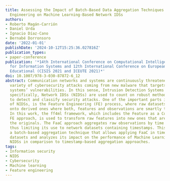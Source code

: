 ```yaml
---
title: Assessing the Impact of Batch-Based Data Aggregation Techniques for Feature
  Engineering on Machine Learning-Based Network IDSs
authors:
- Roberto Magán-Carrión
- Daniel Urda
- Ignacio Díaz-Cano
- Bernabé Dorronsoro
date: '2022-01-01'
publishDate: '2024-10-12T15:25:36.027816Z'
publication_types:
- paper-conference
publication: '*14th International Conference on Computational Intelligence in Security
  for Information Systems and 12th International Conference on European Transnational
  Educational (CISIS 2021 and ICEUTE 2021)*'
doi: 10.1007/978-3-030-87872-6_12
abstract: Communication networks and systems are continuously threatened by a great
  variety of cybersecurity attacks coming from new malware that targets old and new
  systems’ vulnerabilities. In this sense, Intrusion Detection Systems (IDSs) and,
  specifically, Network IDSs (NIDSs) are used to count on robust methods and techniques
  to detect and classify security attacks. One of the important parts in the assessment
  of NIDSs, is the Feature Engineering (FE) process, where raw datasets are transformed
  onto derived ones where both, features and observations are smartly transformed.
  In this work, the ff4ml framework, which includes the Feature as a Counter (FaaC)
  FE approach, is used to transform raw features into new ones that are counters of
  the originals. The FaaC approach aggregates raw observations by time intervals,
  thus limiting its use to network datasets containing timestamps. This work proposes
  a batch-based aggregation technique that allows applying FaaC in timestamp-less
  datasets and analyzes its impact on the performance of Machine Learning (ML)-based
  NIDSs in comparison to timestamp-based aggregation approaches.
tags:
- Information security
- NIDS
- Cybersecurity
- Machine learning
- Feature engineering
---
```

